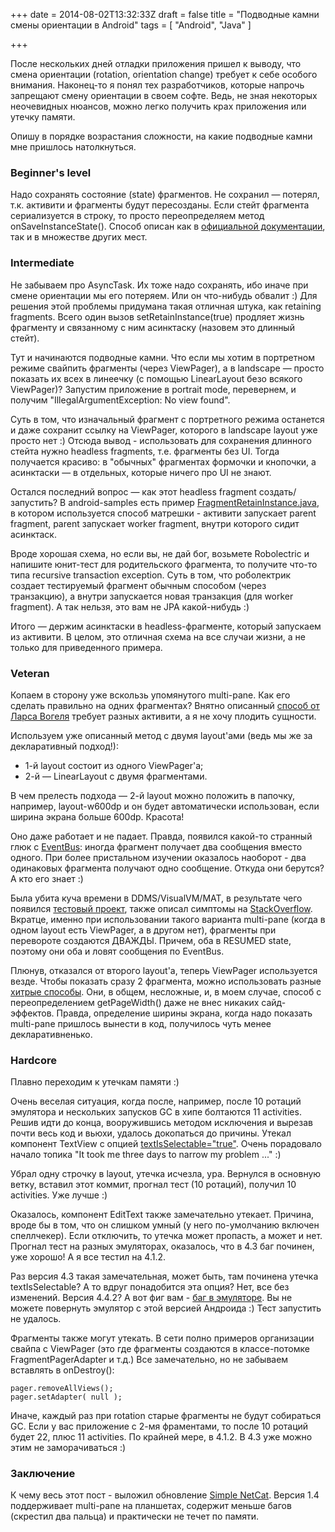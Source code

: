 +++
date = 2014-08-02T13:32:33Z
draft = false
title = "Подводные камни смены ориентации в Android"
tags = [ "Android", "Java" ]

+++

После нескольких дней отладки приложения пришел к выводу, что смена ориентации (rotation, orientation change) требует к себе особого внимания. Наконец-то я понял тех разработчиков, которые напрочь запрещают смену ориентации в своем софте. Ведь, не зная некоторых неочевидных нюансов, можно легко получить крах приложения или утечку памяти.

Опишу в порядке возрастания сложности, на какие подводные камни мне пришлось натолкнуться.

### Beginner's level
 
 Надо сохранять состояние (state) фрагментов. Не сохранил — потерял, т.к. активити и фрагменты будут пересозданы. Если стейт фрагмента сериализуется в строку, то просто переопределяем метод onSaveInstanceState(). Способ описан как в [официальной документации](http://developer.android.com/guide/components/fragments.html#Lifecycle), так и в множестве других мест.

### Intermediate

Не забываем про AsyncTask. Их тоже надо сохранять, ибо иначе при смене ориентации мы его потеряем. Или он что-нибудь обвалит :) Для решения этой проблемы придумана такая отличная штука, как retaining fragments. Всего один вызов setRetainInstance(true) продляет жизнь фрагменту и связанному с ним асинктаску (назовем это длинный стейт).

Тут и начинаются подводные камни. Что если мы хотим в портретном режиме свайпить фрагменты (через ViewPager), а в landscape — просто показать их всех в линеечку (с помощью LinearLayout безо всякого ViewPager)? Запустим приложение в portrait mode, перевернем, и получим "IllegalArgumentException: No view found".

Суть в том, что изначальный фрагмент с портретного режима останется и даже сохранит ссылку на ViewPager, которого в landscape layout уже просто нет :) Отсюда вывод - использовать для сохранения длинного стейта нужно headless fragments, т.е. фрагменты без UI. Тогда получается красиво: в "обычных" фрагментах формочки и кнопочки, а асинктаски — в отдельных, которые ничего про UI не знают.

Остался последний вопрос — как этот headless fragment создать/запустить? В android-samples есть пример [FragmentRetainInstance.java](https://android.googlesource.com/platform/development/+/master/samples/ApiDemos/src/com/example/android/apis/app/FragmentRetainInstance.java), в котором используется способ матрешки - активити запускает parent fragment, parent запускает worker fragment, внутри которого сидит асинктаск.

Вроде хорошая схема, но если вы, не дай бог, возьмете Robolectric и напишите юнит-тест для родительского фрагмента, то получите что-то типа recursive transaction exception. Суть в том, что роболектрик создает тестируемый фрагмент обычным способом (через транзакцию), а внутри запускается новая транзакция (для worker fragment). А так нельзя, это вам не JPA какой-нибудь :)

Итого — держим асинктаски в headless-фрагменте, который запускаем из активити. В целом, это отличная схема на все случаи жизни, а не только для приведенного примера.

### Veteran
 
Копаем в сторону уже вскользь упомянутого multi-pane. Как его сделать правильно на одних фрагментах? Внятно описанный [способ от Ларса Вогеля](http://www.vogella.com/tutorials/AndroidFragments/article.html) требует разных активити, а я не хочу плодить сущности.

Используем уже описанный метод с двумя layout'ами (ведь мы же за декларативный подход!):

* 1-й layout состоит из одного ViewPager'а;
* 2-й — LinearLayout с двумя фрагментами.

В чем прелесть подхода — 2-й layout можно положить в папочку, например, layout-w600dp и он будет автоматически использован, если ширина экрана больше 600dp. Красота!

Оно даже работает и не падает. Правда, появился какой-то странный глюк с [EventBus](http://github.com/greenrobot/EventBus): иногда фрагмент получает два сообщения вместо одного. При более пристальном изучении оказалось наоборот - два одинаковых фрагмента получают одно сообщение. Откуда они берутся? А кто его знает :)

Была убита куча времени в DDMS/VisualVM/MAT, в результате чего появился [тестовый проект](https://github.com/dddpaul/android-ViewPagerBug), также описал симптомы на [StackOverflow](http://stackoverflow.com/questions/25033824/dublicate-fragment-allocation-when-using-viewpager-with-different-layouts). Вкратце, именно при использовании такого варианта multi-pane (когда в одном layout есть ViewPager, а в другом нет), фрагменты при перевороте создаются ДВАЖДЫ. Причем, оба в RESUMED state, поэтому они оба и ловят сообщения по EventBus. 

Плюнув, отказался от второго layout'а, теперь ViewPager используется везде. Чтобы показать сразу 2 фрагмента, можно использовать разные [хитрые способы](http://commonsware.com/blog/2012/08/20/multiple-view-viewpager-options.html). Они, в общем, несложные, и, в моем случае, способ с переопределением getPageWidth() даже не внес никаких сайд-эффектов. Правда, определение ширины экрана, когда надо показать multi-pane пришлось вынести в код, получилось чуть менее декларативненько.

### Hardcore
 
Плавно переходим к утечкам памяти :)

Очень веселая ситуация, когда после, например, после 10 ротаций эмулятора и нескольких запусков GC в хипе болтаются 11 activities. Решив идти до конца, вооружившись методом исключения и вырезав почти весь код и вьюхи, удалось докопаться до причины. Утекал компонент TextView с опцией [textIsSelectable="true"](http://stackoverflow.com/questions/22990634/textview-with-id-and-textisselectable-true-causes-leaking-of-the-activity-obje). Очень порадовало начало топика "It took me three days to narrow my problem ..." :)
 
Убрал одну строчку в layout, утечка исчезла, ура. Вернулся в основную ветку, вставил этот коммит, прогнал тест (10 ротаций), получил 10 activities. Уже лучше :)

Оказалось, компонент EditText также замечательно утекает. Причина, вроде бы в том, что он слишком умный (у него по-умолчанию включен спеллчекер). Если отключить, то утечка может пропасть, а может и нет. Прогнал тест на разных эмуляторах, оказалось, что в 4.3 баг починен, уже хорошо! А я все тестил на 4.1.2.

Раз версия 4.3 такая замечательная, может быть, там починена утечка textIsSelectable? А то вдруг понадобится эта опция? Нет, все без изменений. Версия 4.4.2? А вот фиг вам - [баг в эмуляторе](https://code.google.com/p/android/issues/detail?id=61671). Вы не можете повернуть эмулятор с этой версией Андроида :) Тест запустить не удалось.

Фрагменты также могут утекать. В сети полно примеров организации свайпа с ViewPager (это где фрагменты создаются в классе-потомке FragmentPagerAdapter и т.д.) Все замечательно, но не забываем вставлять в onDestroy():

```
pager.removeAllViews();
pager.setAdapter( null );
```

Иначе, каждый раз при rotation старые фрагменты не будут собираться GC. Если у вас приложение с 2-мя фраментами, то после 10 ротаций будет 22, плюс 11 activities. По крайней мере, в 4.1.2. В 4.3 уже можно этим не заморачиваться :)

### Заключение

К чему весь этот пост - выложил обновление [Simple NetCat](https://play.google.com/store/apps/details?id=com.github.dddpaul.netcat). Версия 1.4 поддерживает multi-pane на планшетах, содержит меньше багов (скрестил два пальца) и практически не течет по памяти. 